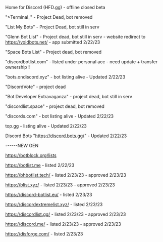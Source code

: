 Home for Discord (HFD.gg) - offline closed beta

">Terminal_" - Project Dead, bot removed

"List My Bots" - Project Dead, bot still in serv

"Glenn Bot List" - Project dead, bot still in serv
    - website redirect to https://voidbots.net/ - app submitted 2/22/23

"Space Bots List" - Project dead, bot removed

"discordbotlist.com" - listed under personal acc - need update + transfer ownership **!**

"bots.ondiscord.xyz" - bot listing alive - Updated 2/22/23

"DiscordVote" - project dead

"Bot Developer Extravaganza" - project dead, bot still in serv

"discordlist.space" - project dead, bot removed

"discords.com" - bot listing alive - Updated 2/22/23

top.gg - listing alive - Updated 2/22/23

Discord Bots "https://discord.bots.gg/" -  Updated 2/22/23

------NEW GEN

https://botblock.org/lists

https://botlist.me - listed 2/22/23

https://bhbotlist.tech/ - listed 2/23/23 - approved 2/23/23

https://blist.xyz/ - listed 2/23/23 - approved 2/23/23

https://discord-botlist.eu/ - listed 2/23/23

https://discordextremelist.xyz/ - listed 2/23/23

https://discordlist.gg/ - listed 2/23/23 - approved 2/23/23

https://discord.me/ - listed 2/23/23 - approved 2/23/23

https://disforge.com/ - listed 2/23/23 